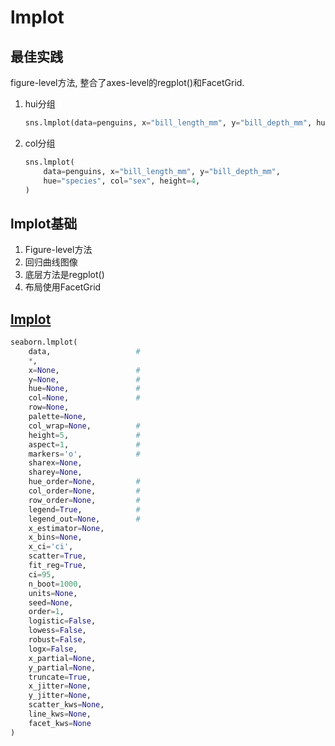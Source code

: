 # lmplot


## 最佳实践

figure-level方法, 整合了axes-level的regplot()和FacetGrid.

1. hui分组

    ```python
    sns.lmplot(data=penguins, x="bill_length_mm", y="bill_depth_mm", hue="species")
    ```

2. col分组
    ```python
    sns.lmplot(
        data=penguins, x="bill_length_mm", y="bill_depth_mm",
        hue="species", col="sex", height=4,
    )
    ```


## lmplot基础
1. Figure-level方法
1. 回归曲线图像
2. 底层方法是regplot()
3. 布局使用FacetGrid




## [lmplot](https://seaborn.pydata.org/generated/seaborn.lmplot.html#seaborn.lmplot)


```python
seaborn.lmplot(
    data,                   # 
    *, 
    x=None,                 #
    y=None,                 #
    hue=None,               #
    col=None,               # 
    row=None, 
    palette=None, 
    col_wrap=None,          #
    height=5,               #
    aspect=1,               #
    markers='o',            #
    sharex=None, 
    sharey=None, 
    hue_order=None,         #
    col_order=None,         #
    row_order=None,         #
    legend=True,            #
    legend_out=None,        #
    x_estimator=None, 
    x_bins=None, 
    x_ci='ci', 
    scatter=True, 
    fit_reg=True, 
    ci=95, 
    n_boot=1000, 
    units=None, 
    seed=None, 
    order=1, 
    logistic=False, 
    lowess=False, 
    robust=False, 
    logx=False, 
    x_partial=None, 
    y_partial=None, 
    truncate=True, 
    x_jitter=None, 
    y_jitter=None, 
    scatter_kws=None, 
    line_kws=None, 
    facet_kws=None
)
```

